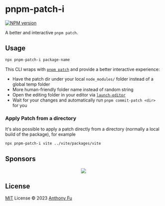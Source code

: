 # pnpm-patch-i

[![NPM version](https://img.shields.io/npm/v/pnpm-patch-i?color=a1b858&label=)](https://www.npmjs.com/package/pnpm-patch-i)

A better and interactive `pnpm patch`.

## Usage

```bash
npx pnpm-patch-i package-name
```

This CLI wraps with [`pnpm patch`](https://pnpm.io/cli/patch) and provide a better interactive experience:

- Have the patch dir under your local `node_modules/` folder instead of a global temp folder
- More human-friendly folder name instead of random string
- Open the editing folder in your editor via [`launch-editor`](https://github.com/yyx990803/launch-editor)
- Wait for your changes and automatically run `pnpm commit-patch <dir>` for you

### Apply Patch from a directory

It's also possible to apply a patch directly from a directory (normally a local build of the package), for example

```bash
npx pnpm-patch-i vite ../vite/packages/vite
```

## Sponsors

<p align="center">
  <a href="https://cdn.jsdelivr.net/gh/antfu/static/sponsors.svg">
    <img src='https://cdn.jsdelivr.net/gh/antfu/static/sponsors.svg'/>
  </a>
</p>

## License

[MIT](./LICENSE) License © 2023 [Anthony Fu](https://github.com/antfu)
